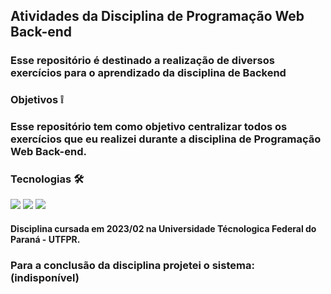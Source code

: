 ## Atividades da Disciplina de Programação Web Back-end

### Esse repositório é destinado a realização de diversos exercícios para o aprendizado da disciplina de Backend

### Objetivos ❕

### Esse repositório tem como objetivo centralizar todos os exercícios que eu realizei durante a disciplina de Programação Web Back-end.

### Tecnologias 🛠️

<div style="display: inline_block">
  <img src="https://img.shields.io/badge/Node.js-43853D?style=for-the-badge&logo=node.js&logoColor=white">
  <img src="https://img.shields.io/badge/JavaScript-323330?style=for-the-badge&logo=javascript&logoColor=F7DF1E">
  <img src="https://img.shields.io/badge/Express.js-404D59?style=for-the-badge">
</div>

#### Disciplina cursada em 2023/02 na Universidade Técnologica Federal do Paraná - UTFPR.

### Para a conclusão da disciplina projetei o sistema: (indisponível)

